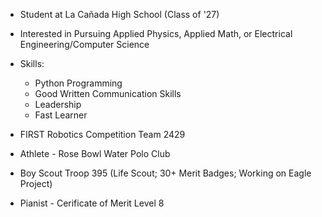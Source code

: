 - Student at La Cañada High School (Class of '27)

- Interested in Pursuing Applied Physics, Applied Math, or Electrical Engineering/Computer Science

- Skills:
  - Python Programming
  - Good Written Communication Skills
  - Leadership
  - Fast Learner

- FIRST Robotics Competition Team 2429
- Athlete - Rose Bowl Water Polo Club
- Boy Scout Troop 395 (Life Scout; 30+ Merit Badges; Working on Eagle Project)
- Pianist - Cerificate of Merit Level 8
